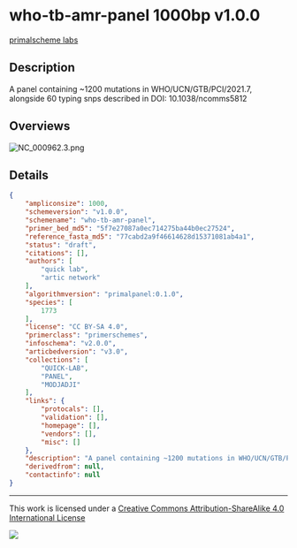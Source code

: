 # who-tb-amr-panel 1000bp v1.0.0

[primalscheme labs](https://labs.primalscheme.com/detail/who-tb-amr-panel/1000/v1.0.0)

## Description

A panel containing ~1200 mutations in WHO/UCN/GTB/PCI/2021.7, alongside 60 typing snps described in DOI: 10.1038/ncomms5812

## Overviews

![NC_000962.3.png](work/NC_000962.3.png)

## Details

```json
{
    "ampliconsize": 1000,
    "schemeversion": "v1.0.0",
    "schemename": "who-tb-amr-panel",
    "primer_bed_md5": "5f7e27087a0ec714275ba44b0ec27524",
    "reference_fasta_md5": "77cabd2a9f46614628d15371081ab4a1",
    "status": "draft",
    "citations": [],
    "authors": [
        "quick lab",
        "artic network"
    ],
    "algorithmversion": "primalpanel:0.1.0",
    "species": [
        1773
    ],
    "license": "CC BY-SA 4.0",
    "primerclass": "primerschemes",
    "infoschema": "v2.0.0",
    "articbedversion": "v3.0",
    "collections": [
        "QUICK-LAB",
        "PANEL",
        "MODJADJI"
    ],
    "links": {
        "protocals": [],
        "validation": [],
        "homepage": [],
        "vendors": [],
        "misc": []
    },
    "description": "A panel containing ~1200 mutations in WHO/UCN/GTB/PCI/2021.7, alongside 60 typing snps described in DOI: 10.1038/ncomms5812",
    "derivedfrom": null,
    "contactinfo": null
}
```



------------------------------------------------------------------------

This work is licensed under a [Creative Commons Attribution-ShareAlike 4.0 International License](http://creativecommons.org/licenses/by-sa/4.0/) 

![](https://i.creativecommons.org/l/by-sa/4.0/88x31.png)